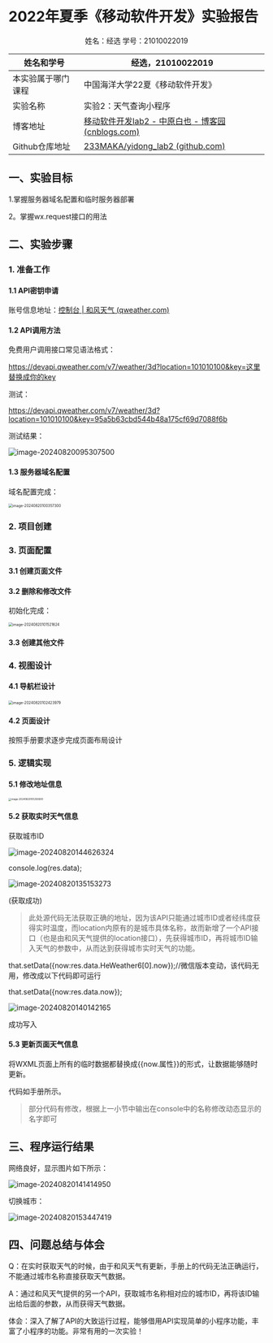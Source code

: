 # 2022年夏季《移动软件开发》实验报告



<center>姓名：经选  学号：21010022019</center>

| 姓名和学号         | 经选，21010022019                                            |
| ------------------ | ------------------------------------------------------------ |
| 本实验属于哪门课程 | 中国海洋大学22夏《移动软件开发》                             |
| 实验名称           | 实验2：天气查询小程序                                        |
| 博客地址           | [移动软件开发lab2 - 中原白也 - 博客园 (cnblogs.com)](https://www.cnblogs.com/makabakaJ/articles/18369528) |
| Github仓库地址     | [233MAKA/yidong_lab2 (github.com)](https://github.com/233MAKA/yidong_lab2) |

## **一、实验目标**

1.掌握服务器域名配置和临时服务器部署

2。掌握wx.request接口的用法

## 二、实验步骤

### 1. 准备工作

#### 1.1 API密钥申请

账号信息地址：[控制台 | 和风天气 (qweather.com)](https://console.qweather.com/#/console)

#### 1.2 API调用方法

免费用户调用接口常见语法格式：

https://devapi.qweather.com/v7/weather/3d?location=101010100&key=这里替换成你的key

测试：

https://devapi.qweather.com/v7/weather/3d?location=101010100&key=95a5b63cbd544b48a175cf69d7088f6b

测试结果：

![image-20240820095307500](C:\Users\HUAWEI\AppData\Roaming\Typora\typora-user-images\image-20240820095307500.png)

#### 1.3 服务器域名配置

域名配置完成：

<img src="C:\Users\HUAWEI\AppData\Roaming\Typora\typora-user-images\image-20240820100357300.png" alt="image-20240820100357300" style="zoom:50%;" />

### 2. 项目创建

### 3. 页面配置

#### 3.1 创建页面文件

#### 3.2 删除和修改文件

初始化完成：

<img src="C:\Users\HUAWEI\AppData\Roaming\Typora\typora-user-images\image-20240820101521624.png" alt="image-20240820101521624" style="zoom:50%;" />

#### 3.3 创建其他文件

### 4. 视图设计

#### 4.1 导航栏设计

<img src="C:\Users\HUAWEI\AppData\Roaming\Typora\typora-user-images\image-20240820102423979.png" alt="image-20240820102423979" style="zoom:50%;" />

#### 4.2 页面设计

按照手册要求逐步完成页面布局设计

### 5. 逻辑实现

#### 5.1 修改地址信息

<img src="C:\Users\HUAWEI\AppData\Roaming\Typora\typora-user-images\image-20240820105350600.png" alt="image-20240820105350600" style="zoom:33%;" />

#### 5.2 获取实时天气信息

获取城市ID

![image-20240820144626324](C:\Users\HUAWEI\AppData\Roaming\Typora\typora-user-images\image-20240820144626324.png)



console.log(res.data);

![image-20240820135153273](C:\Users\HUAWEI\AppData\Roaming\Typora\typora-user-images\image-20240820135153273.png)

(获取成功)

> 此处源代码无法获取正确的地址，因为该API只能通过城市ID或者经纬度获得实时温度，而location内原有的是城市具体名称，故而新增了一个API接口（也是由和风天气提供的location接口），先获得城市ID，再将城市ID输入天气的参数中，从而达到获得城市实时天气的功能。

that.setData({now:res.data.HeWeather6[0].now});//微信版本变动，该代码无用，修改成以下代码即可运行

that.setData({now:res.data.now});

![image-20240820140142165](C:\Users\HUAWEI\AppData\Roaming\Typora\typora-user-images\image-20240820140142165.png)

成功写入

#### 5.3 更新页面天气信息

将WXML页面上所有的临时数据都替换成{{now.属性}}的形式，让数据能够随时更新。

代码如手册所示。

> 部分代码有修改，根据上一小节中输出在console中的名称修改动态显示的名字即可

## 三、程序运行结果

网络良好，显示图片如下所示：

![image-20240820141414950](C:\Users\HUAWEI\AppData\Roaming\Typora\typora-user-images\image-20240820141414950.png)

切换城市：

![image-20240820153447419](C:\Users\HUAWEI\AppData\Roaming\Typora\typora-user-images\image-20240820153447419.png)

## 四、问题总结与体会

Q：在实时获取天气的时候，由于和风天气有更新，手册上的代码无法正确运行，不能通过城市名称直接获取天气数据。

A：通过和风天气提供的另一个API，获取城市名称相对应的城市ID，再将该ID输出给后面的参数，从而获得天气数据。

体会：深入了解了API的大致运行过程，能够借用API实现简单的小程序功能，丰富了小程序的功能。非常有用的一次实验！
